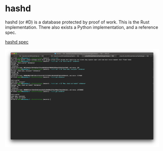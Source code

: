 # hashd

hashd (or #D) is a database protected by proof of work. This is the Rust implementation. There also exists a Python implementation, and a reference spec.

[hashd spec](https://github.com/Harryman/hashd)

![hashd demo](demo.png)
